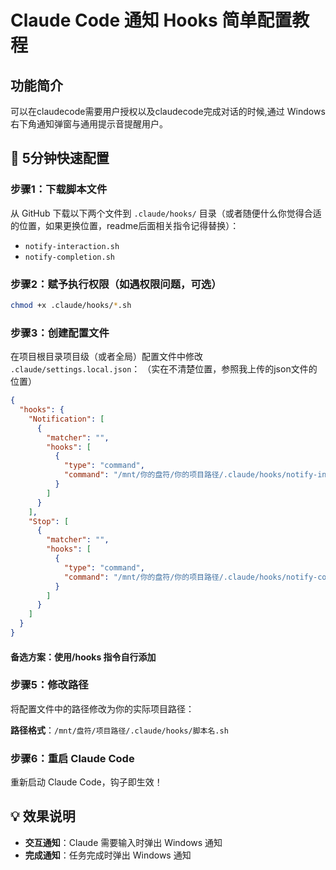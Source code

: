 # Claude Code 通知 Hooks 简单配置教程

## 功能简介

可以在claudecode需要用户授权以及claudecode完成对话的时候,通过 Windows右下角通知弹窗与通用提示音提醒用户。

## 🚀 5分钟快速配置

### 步骤1：下载脚本文件
从 GitHub 下载以下两个文件到 `.claude/hooks/` 目录（或者随便什么你觉得合适的位置，如果更换位置，readme后面相关指令记得替换）：
- `notify-interaction.sh`
- `notify-completion.sh`

### 步骤2：赋予执行权限（如遇权限问题，可选）
```bash
chmod +x .claude/hooks/*.sh
```

### 步骤3：创建配置文件
在项目根目录项目级（或者全局）配置文件中修改 `.claude/settings.local.json`：
（实在不清楚位置，参照我上传的json文件的位置）
```json
{
  "hooks": {
    "Notification": [
      {
        "matcher": "",
        "hooks": [
          {
            "type": "command",
            "command": "/mnt/你的盘符/你的项目路径/.claude/hooks/notify-interaction.sh"
          }
        ]
      }
    ],
    "Stop": [
      {
        "matcher": "",
        "hooks": [
          {
            "type": "command",
            "command": "/mnt/你的盘符/你的项目路径/.claude/hooks/notify-completion.sh"
          }
        ]
      }
    ]
  }
}
```
#### 备选方案：使用/hooks 指令自行添加

### 步骤5：修改路径
将配置文件中的路径修改为你的实际项目路径：

**路径格式**：`/mnt/盘符/项目路径/.claude/hooks/脚本名.sh`

### 步骤6：重启 Claude Code
重新启动 Claude Code，钩子即生效！

## 💡 效果说明
- **交互通知**：Claude 需要输入时弹出 Windows 通知
- **完成通知**：任务完成时弹出 Windows 通知
